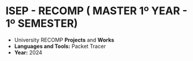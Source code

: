 # ISEP - RECOMP ( MASTER 1º YEAR - 1º SEMESTER)
* University RECOMP **Projects** and **Works**
* **Languages and Tools:** Packet Tracer
* **Year:** 2024
